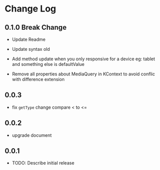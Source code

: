 # Change Log

## 0.1.0 Break Change

- Update Readme

- Update syntax old

- Add method update when you only responsive for a device eg: tablet and something else is defaultValue

- Remove all properties about MediaQuery in KContext to avoid conflic with difference extension

## 0.0.3

- fix `getType` change compare < to <=

## 0.0.2

- upgrade document

## 0.0.1

- TODO: Describe initial release
